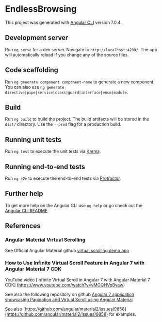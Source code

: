 # EndlessBrowsing

This project was generated with [Angular CLI](https://github.com/angular/angular-cli) version 7.0.4.

## Development server

Run `ng serve` for a dev server. Navigate to `http://localhost:4200/`. The app will automatically reload if you change any of the source files.

## Code scaffolding

Run `ng generate component component-name` to generate a new component. You can also use `ng generate directive|pipe|service|class|guard|interface|enum|module`.

## Build

Run `ng build` to build the project. The build artifacts will be stored in the `dist/` directory. Use the `--prod` flag for a production build.

## Running unit tests

Run `ng test` to execute the unit tests via [Karma](https://karma-runner.github.io).

## Running end-to-end tests

Run `ng e2e` to execute the end-to-end tests via [Protractor](http://www.protractortest.org/).

## Further help

To get more help on the Angular CLI use `ng help` or go check out the [Angular CLI README](https://github.com/angular/angular-cli/blob/master/README.md).

## References

### Angular Material Virtual Scrolling

See Official Angular Material github [virtual scrolling demo app](https://github.com/angular/material2/tree/31fd6a216b4155a219bb3c3f4eadb9dfa7c12ac0/src/demo-app/virtual-scroll)

### How to Use Infinite Virtual Scroll Feature in Angular 7 with Angular Material 7 CDK

YouTube video [Infinite Virtual Scroll in Angular 7 with Angular Material 7 CDK] (https://www.youtube.com/watch?v=vMOQHVqBvaw)

See also the following repository on github [Angular 7 application showcasing Pagination and Virtual Scroll using Angular Material](https://github.com/abhilashahyd/ang-mat-appl)

See also [https://github.com/angular/material2/issues/9858](https://github.com/angular/material2/issues/9858) for examples.
